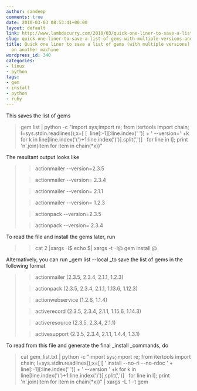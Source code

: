 ```yaml
---
author: sandeep
comments: true
date: 2010-03-03 08:53:41+00:00
layout: default
link: http://www.lambdacurry.com/2010/03/quick-one-liner-to-save-a-list-of-gems-with-multiple-versions-and-install-on-another-machine/
slug: quick-one-liner-to-save-a-list-of-gems-with-multiple-versions-and-install-on-another-machine
title: Quick one liner to save a list of gems (with multiple versions) and install
  on another machine
wordpress_id: 340
categories:
- linux
- python
tags:
- gem
- install
- python
- ruby
---
```


This saves the list of gems


<blockquote>﻿﻿gem list | python -c "import sys;import re; from itertools import chain; l=sys.stdin.readlines();x=[ [  line[:-1][:line.index(' ')] + ' --version=' +k for k in line[line.index('(')+1:line.index(')')].split(',')]   for line in l]; print 'n'.join(item for item in chain(*x))"</blockquote>


The resultant output looks like


<blockquote>

> 
> actionmailer --version=2.3.5
> 
> 

> 
> actionmailer --version= 2.3.4
> 
> 

> 
> actionmailer --version= 2.1.1
> 
> 

> 
> actionmailer --version= 1.2.3
> 
> 

> 
> actionpack --version=2.3.5
> 
> 

> 
> actionpack --version= 2.3.4
> 
> </blockquote>




To read the file and install the gems later, run




<blockquote>

> 
> cat 2 |xargs -I$ echo $| xargs -t -I@ gem install @
> 
> </blockquote>




Alternatively, you can run _gem list --local _to save the list of gems in the following format




<blockquote>

> 
> 

> 
> actionmailer (2.3.5, 2.3.4, 2.1.1, 1.2.3)
> 
> 

> 
> actionpack (2.3.5, 2.3.4, 2.1.1, 1.13.6, 1.12.3)
> 
> 

> 
> actionwebservice (1.2.6, 1.1.4)
> 
> 

> 
> activerecord (2.3.5, 2.3.4, 2.1.1, 1.15.6, 1.14.3)
> 
> 

> 
> activeresource (2.3.5, 2.3.4, 2.1.1)
> 
> 

> 
> activesupport (2.3.5, 2.3.4, 2.1.1, 1.4.4, 1.3.1)
> 
> 

> 
> </blockquote>




To read from this file and generate the final _install _commands, do




<blockquote>

> 
> 
cat gem_list.txt | python -c "import sys;import re; from itertools import chain; l=sys.stdin.readlines();x=[ [ ' install --no-ri --no-rdoc ' + line[:-1][:line.index(' ')] + ' --version ' +k for k in line[line.index('(')+1:line.index(')')].split(',')]   for line in l]; print 'n'.join(item for item in chain(*x))" | xargs -L 1 -t gem

> 
> </blockquote>
